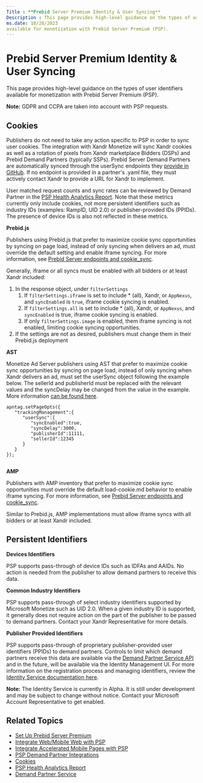```yaml
---
Title : **Prebid Server Premium Identity & User Syncing**
Description : This page provides high-level guidance on the types of user identifiers
ms.date: 10/28/2023
available for monetization with Prebid Server Premium (PSP).
---
```



# **Prebid Server Premium Identity & User Syncing**





This page provides high-level guidance on the types of user identifiers
available for monetization with Prebid Server Premium (PSP).



<b>Note:</b> GDPR and CCPA are taken into
account with PSP requests.





>

## Cookies

Publishers do not need to take any action specific to PSP in order to
sync user cookies. The integration with Xandr
Monetize will sync Xandr cookies as well as a
rotation of pixels from Xandr marketplace
Bidders (DSPs) and Prebid Demand Partners (typically SSPs). Prebid
Server Demand Partners are automatically synced through the userSync
endpoints they <a
href="https://github.com/prebid/prebid-server/tree/master/static/bidder-info"
class="xref" target="_blank">provide in GitHub</a>. If no endpoint is
provided in a partner's .yaml file, they must actively contact
Xandr to provide a URL for
Xandr to implement.

User matched request counts and sync rates can be reviewed by Demand
Partner in the <a
href="monetize_monetize-standard/prebid-server-premium-health-analytics-report.md"
class="xref" target="_blank">PSP Health Analytics Report</a>. Note that
these metrics currently only include cookies, not more persistent
identifiers such as industry IDs (examples: RampID, UID 2.0) or
publisher-provided IDs (PPIDs). The presence of device IDs is also not
reflected in these metrics.

**Prebid.js**

Publishers using Prebid.js that prefer to maximize cookie sync
opportunities by syncing on page load, instead of only syncing when
delivers an ad, must override the default setting and enable iframe
syncing. For more information, see <a
href="https://docs.prebid.org/prebid-server/endpoints/pbs-endpoint-cookieSync.md"
class="xref" target="_blank">Prebid Server endpoints and cookie_sync</a>.

>

Generally, iframe or all syncs must be enabled with all bidders or at
least Xandr included:

1.  In the response object, under `filterSettings`
    1.  If `filterSettings.iframe` is set to include \* (all),
        Xandr, or `AppNexus`, and `syncEnabled`
        is `true`, iframe cookie syncing is enabled.
    2.  If `filterSettings.all` is set to include \* (all),
        Xandr, or `AppNexus`, and `syncEnabled`
        is true, iframe cookie syncing is enabled.
    3.  If only `filterSettings.image` is enabled, them iframe syncing
        is not enabled, limiting cookie syncing opportunities.
2.  If the settings are not as desired, publishers must change them in
    their Prebid.js deployment



**AST**

>

Monetize Ad Server publishers using AST that prefer to maximize cookie
sync opportunities by syncing on page load, instead of only syncing when
Xandr delivers an ad, must set the userSync
object following the example below. The sellerId and publisherId must be
replaced with the relevant values and the syncDelay may be changed from
the value in the example. More information <a
href="seller-tag/seller-tag/set-page-options.md"
class="xref" target="_blank">can be found here</a>.

``` pre
apntag.setPageOpts({
   "trackingManagement":{
      "userSync":{
         "syncEnabled":true,
         "syncDelay":3000,
         "publisherId":11111,
         "sellerId":12345
      }
   }
});        
        
```



**AMP**

Publishers with AMP inventory that prefer to maximize cookie sync
opportunities must override the default load-cookie.md behavior to
enable iframe syncing. For more information, see <a
href="https://docs.prebid.org/prebid-server/endpoints/pbs-endpoint-cookieSync.md"
class="xref" target="_blank">Prebid Server endpoints and cookie_sync</a>.

Similar to Prebid.js, AMP implementations must allow iframe syncs with
all bidders or at least Xandr included.



>

## **Persistent Identifiers**

**Devices Identifiers**

PSP supports pass-through of device IDs such as IDFAs and AAIDs. No
action is needed from the publisher to allow demand partners to receive
this data.

**Common Industry Identifiers**

PSP supports pass-through of select industry identifiers supported by
Microsoft Monetize such as UID 2.0. When a given
industry ID is supported, it generally does not require action on the
part of the publisher to be passed to demand partners. Contact your
Xandr Representative for more details.

**Publisher Provided Identifiers**



PSP supports pass-through of proprietary publisher-provided user
identifiers (PPIDs) to demand partners. Controls to limit which demand
partners receive this data are available via the <a
href="xandr-api/demand-partner-service.md"
class="xref" target="_blank">Demand Partner Service API</a> and in the
future, will be available via the Identity Management UI. For more
information on the registration process and managing identifiers, review
the <a
href="xandr-api/identity-service.md"
class="xref" target="_blank">Identity Service documentation here</a>.



<b>Note:</b> The Identity Service is currently
in Alpha. It is still under development and may be subject to change
without notice. Contact your Microsoft Account Representative to get
enabled.







>

## Related Topics

- <a
  href="monetize_monetize-standard/set-up-prebid-server-premium.md"
  class="xref" target="_blank">Set Up Prebid Server Premium</a>
- <a
  href="monetize_monetize-standard/integrate-web-mobile-web-with-psp.md"
  class="xref" target="_blank">Integrate Web/Mobile Web with PSP</a>
- <a
  href="monetize_monetize-standard/integrate-accelerated-mobile-pages-with-psp.md"
  class="xref" target="_blank">Integrate Accelerated Mobile Pages with
  PSP</a>
- <a
  href="monetize_monetize-standard/prebid-server-premium-demand-partner-integrations.md"
  class="xref" target="_blank">PSP Demand Partner Integrations</a>
- <a
  href="industry-reference/cookies.md"
  class="xref" target="_blank">Cookies</a>
- <a
  href="monetize_monetize-standard/prebid-server-premium-health-analytics-report.md"
  class="xref" target="_blank">PSP Health Analytics Report</a>
- <a
  href="xandr-api/demand-partner-service.md"
  class="xref" target="_blank">Demand Partner Service</a>






